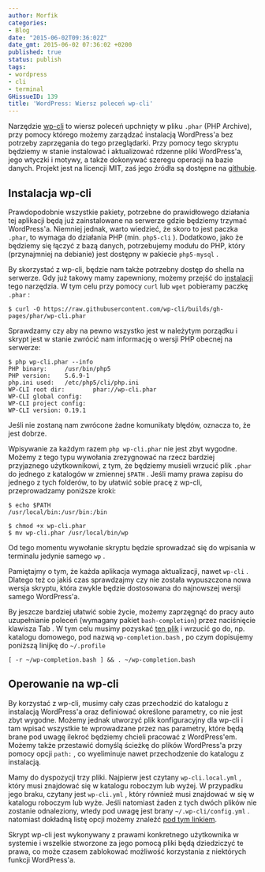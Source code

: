 ```yaml
---
author: Morfik
categories:
- Blog
date: "2015-06-02T09:36:02Z"
date_gmt: 2015-06-02 07:36:02 +0200
published: true
status: publish
tags:
- wordpress
- cli
- terminal
GHissueID: 139
title: 'WordPress: Wiersz poleceń wp-cli'
---
```


Narzędzie [wp-cli][1] to wiersz poleceń upchnięty w pliku `.phar` (PHP Archive), przy pomocy
którego możemy zarządzać instalacją WordPress'a bez potrzeby zaprzęgania do tego przeglądarki. Przy
pomocy tego skryptu będziemy w stanie instalować i aktualizować rdzenne pliki WordPress'a, jego
wtyczki i motywy, a także dokonywać szeregu operacji na bazie danych. Projekt jest na licencji MIT,
zaś jego źródła są dostępne na [githubie][2].

<!--more-->
## Instalacja wp-cli

Prawdopodobnie wszystkie pakiety, potrzebne do prawidłowego działania tej aplikacji będą już
zainstalowane na serwerze gdzie będziemy trzymać WordPress'a. Niemniej jednak, warto wiedzieć, że
skoro to jest paczka `.phar`, to wymaga do działania PHP (min. `php5-cli` ). Dodatkowo, jako że
będziemy się łączyć z bazą danych, potrzebujemy modułu do PHP, który (przynajmniej na debianie)
jest dostępny w pakiecie `php5-mysql` .

By skorzystać z wp-cli, będzie nam także potrzebny dostęp do shella na serwerze. Gdy już takowy mamy
zapewniony, możemy przejść do [instalacji][3] tego narzędzia. W tym celu przy pomocy `curl` lub
`wget` pobieramy paczkę `.phar` :

    $ curl -O https://raw.githubusercontent.com/wp-cli/builds/gh-pages/phar/wp-cli.phar

Sprawdzamy czy aby na pewno wszystko jest w należytym porządku i skrypt jest w stanie zwrócić nam
informację o wersji PHP obecnej na serwerze:

    $ php wp-cli.phar --info
    PHP binary:     /usr/bin/php5
    PHP version:    5.6.9-1
    php.ini used:   /etc/php5/cli/php.ini
    WP-CLI root dir:        phar://wp-cli.phar
    WP-CLI global config:
    WP-CLI project config:
    WP-CLI version: 0.19.1

Jeśli nie zostaną nam zwrócone żadne komunikaty błędów, oznacza to, że jest dobrze.

Wpisywanie za każdym razem `php wp-cli.phar` nie jest zbyt wygodne. Możemy z tego typu wywołania
zrezygnować na rzecz bardziej przyjaznego użytkownikowi, z tym, że będziemy musieli wrzucić plik
`.phar` do jednego z katalogów w zmiennej `$PATH` . Jeśli mamy prawa zapisu do jednego z tych
folderów, to by ułatwić sobie pracę z wp-cli, przeprowadzamy poniższe kroki:

    $ echo $PATH
    /usr/local/bin:/usr/bin:/bin

    $ chmod +x wp-cli.phar
    $ mv wp-cli.phar /usr/local/bin/wp

Od tego momentu wywołanie skryptu będzie sprowadzać się do wpisania w terminalu jedynie samego
`wp` .

Pamiętajmy o tym, że każda aplikacja wymaga aktualizacji, nawet `wp-cli` . Dlatego też co jakiś czas
sprawdzajmy czy nie została wypuszczona nowa wersja skryptu, która zwykle będzie dostosowana do
najnowszej wersji samego WordPress'a.

By jeszcze bardziej ułatwić sobie życie, możemy zaprzęgnąć do pracy auto uzupełnianie poleceń
(wymagany pakiet `bash-completion`) przez naciśnięcie klawisza Tab . W tym celu musimy pozyskać [ten
plik][4] i wrzucić go do, np. katalogu domowego, pod nazwą `wp-completion.bash` , po czym
dopisujemy poniższą linijkę do `~/.profile`

    [ -r ~/wp-completion.bash ] && . ~/wp-completion.bash

## Operowanie na wp-cli

By korzystać z wp-cli, musimy cały czas przechodzić do katalogu z instalacją WordPress'a oraz
definiować określone parametry, co nie jest zbyt wygodne. Możemy jednak utworzyć plik konfiguracyjny
dla wp-cli i tam wpisać wszystkie te wprowadzane przez nas parametry, które będą brane pod uwagę
ilekroć będziemy chcieli pracować z WordPress'em. Możemy także przestawić domyślą ścieżkę do plików
WordPress'a przy pomocy opcji `path:` , co wyeliminuje nawet przechodzenie do katalogu z instalacją.

Mamy do dyspozycji trzy pliki. Najpierw jest czytany `wp-cli.local.yml` , który musi znajdować się w
katalogu roboczym lub wyżej. W przypadku jego braku, czytany jest `wp-cli.yml` , który również musi
znajdować w się w katalogu roboczym lub wyże. Jeśli natomiast żaden z tych dwóch plików nie zostanie
odnaleziony, wtedy pod uwagę jest brany `~/.wp-cli/config.yml` . natomiast dokładną listę opcji
możemy znaleźć [pod tym linkiem][5].

Skrypt wp-cli jest wykonywany z prawami konkretnego użytkownika w systemie i wszelkie stworzone za
jego pomocą pliki będą dziedziczyć te prawa, co może czasem zablokować możliwość korzystania z
niektórych funkcji WordPress'a.


[1]: http://wp-cli.org/
[2]: https://github.com/wp-cli/wp-cli
[3]: http://wp-cli.org/#install
[4]: https://raw.githubusercontent.com/wp-cli/wp-cli/master/utils/wp-completion.bash
[5]: https://make.wordpress.org/cli/handbook/config/
